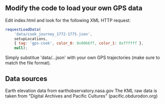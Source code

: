 

## Modify the code to load your own GPS data

Edit index.html and look for the following XML HTTP request:

```javascript
requestLoadData(
    'data/cook_journey_1772-1775.json',
    setupLocations,
    { tag: 'gps-cook', color_0: 0x0066ff, color_1: 0xffffff },
    null);
```

Simply substitue 'data/...json' with your own GPS trajectories (make sure to match the file format).

## Data sources

Earth elevation data from earthobservatory.nasa.gov
The KML raw data is taken from "Digital Archives and Pacific Cultures" (pacific.obdurodon.org)
